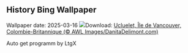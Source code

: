 ## History Bing Wallpaper
Wallpaper date: 2025-03-16
![](https://www.bing.com/th?id=OHR.WhaleFestival_FR-CA7842917144_UHD.jpg&w=1000)Download: [Ucluelet, Île de Vancouver, Colombie-Britannique (© AWL Images/DanitaDelimont.com)](https://www.bing.com/th?id=OHR.WhaleFestival_FR-CA7842917144_UHD.jpg)

Auto get programm by LtgX
